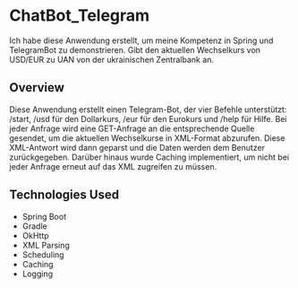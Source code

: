# ChatBot_Telegram

Ich habe diese Anwendung erstellt, um meine Kompetenz in Spring und TelegramBot zu demonstrieren.
Gibt den aktuellen Wechselkurs von USD/EUR zu UAN von der ukrainischen Zentralbank an.

## Overview
Diese Anwendung erstellt einen Telegram-Bot, der vier Befehle unterstützt: /start, /usd für den Dollarkurs, /eur für den Eurokurs und /help für Hilfe. Bei jeder Anfrage wird eine GET-Anfrage an die entsprechende Quelle gesendet, um die aktuellen Wechselkurse in XML-Format abzurufen. Diese XML-Antwort wird dann geparst und die Daten werden dem Benutzer zurückgegeben. Darüber hinaus wurde Caching implementiert, um nicht bei jeder Anfrage erneut auf das XML zugreifen zu müssen.

## Technologies Used
- Spring Boot
- Gradle
- OkHttp
- XML Parsing
- Scheduling
- Caching
- Logging


